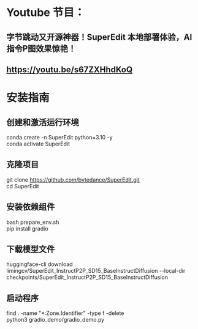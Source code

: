 # Youtube 节目：
## 字节跳动又开源神器！SuperEdit 本地部署体验，AI 指令P图效果惊艳！ 
## https://youtu.be/s67ZXHhdKoQ

# 安装指南

## 创建和激活运行环境
conda create -n SuperEdit python=3.10 -y    
conda activate SuperEdit  

## 克隆项目
git clone https://github.com/bytedance/SuperEdit.git  
cd SuperEdit  

## 安装依赖组件
bash prepare_env.sh  
pip install gradio  

## 下载模型文件
huggingface-cli download limingcv/SuperEdit_InstructP2P_SD15_BaseInstructDiffusion --local-dir checkpoints/SuperEdit_InstructP2P_SD15_BaseInstructDiffusion  

## 启动程序
find . -name "*:Zone.Identifier" -type f -delete  
python3 gradio_demo/gradio_demo.py  










 
















